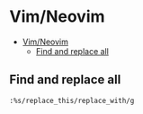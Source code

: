 # Vim/Neovim
<!--ts-->
* [Vim/Neovim](vim.md#vimneovim)
   * [Find and replace all](vim.md#find-and-replace-all)

<!-- Added by: runner, at: Mon Jul 19 06:59:44 UTC 2021 -->

<!--te-->

## Find and replace all
```vim
:%s/replace_this/replace_with/g
```
